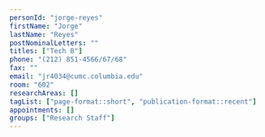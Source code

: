 ```yaml
---
personId: "jorge-reyes"
firstName: "Jorge"
lastName: "Reyes"
postNominalLetters: ""
titles: ["Tech B"]
phone: "(212) 851-4566/67/68"
fax: ""
email: "jr4034@cumc.columbia.edu"
room: "602"
researchAreas: []
tagList: ["page-format::short", "publication-format::recent"]
appointments: []
groups: ["Research Staff"]
---
```

